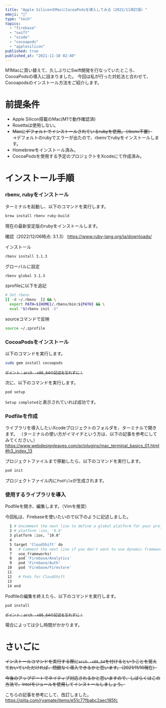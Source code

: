```yaml
---
title: "Apple SiliconのMacにCocoaPodsを導入してみる（2022/11改訂版）"
emoji: "📲"
type: "tech"
topics:
  - "firebase"
  - "swift"
  - "xcode"
  - "cocoapods"
  - "applesilicon"
published: true
published_at: "2021-11-10 02:40"
---
```


M1Macに買い替えて、久しぶりにSwift開発を行なっていたところ、CocoaPodsの導入に詰まりました。
今回は私が行った対処法と合わせて、Cocoapodsのインストール方法をご紹介します。

# 前提条件

- Apple Silicon搭載のMac(M1で動作確認済)
- Rosettaは使用しない。
- ~~Macにデフォルトでインストールされているrubyを使用。（rbenv不要）~~  
  →デフォルトのrubyでエラーが出たので、rbenvでrubyをインストールします。
- Homebrewをインストール済み。
- CocoaPodsを使用する予定のプロジェクトをXcodeにて作成済み。

# インストール手順

### rbenv, rubyをインストール

ターミナルを起動し、以下のコマンドを実行します。

```bash
brew install rbenv ruby-build
```

現在の最新安定版のrubyをインストールします。

確認（2022/12/06時点: 3.1.3）
https://www.ruby-lang.org/ja/downloads/

インストール

```bash
rbenv install 3.1.3
```

グローバルに設定

```bash
rbenv global 3.1.3
```

zprofileに以下を追記

```bash
# Set rbenv
[[ -d ~/.rbenv  ]] && \
  export PATH=${HOME}/.rbenv/bin:${PATH} && \
  eval "$(rbenv init -)"
```

sourceコマンドで反映

```bash
source ~/.zprofile
```

### CocoaPodsをインストール

以下のコマンドを実行します。

```bash
sudo gem install cocoapods
```

~~`ポイント：arch -x86_64の記述を忘れずに！`~~

次に、以下のコマンドを実行します。

```bash
pod setup
```

```Setup completed```と表示されていれば成功です。

### Podfileを作成

ライブラリを導入したいXcodeプロジェクトのフォルダを、ターミナルで開きます。
（ターミナルの使い方がイマイチという方は、以下の記事を参考にしてみてください。）
https://www.webdesignleaves.com/pr/plugins/mac_terminal_basics_01.html#h3_index_13

プロジェクトファイルまで移動したら、以下のコマンドを実行します。

```bash
pod init
```

プロジェクトファイル内に```Podfile```が生成されます。

### 使用するライブラリを導入

Podfileを開き、編集します。（Vimを推奨）

今回私は、Firebaseを使いたいので以下のように記述しました。

```bash
  1 # Uncomment the next line to define a global platform for your project
  2 # platform :ios, '9.0'
  3 platform :ios, ‘10.0’
  4 
  5 target 'CloudShift' do
  6   # Comment the next line if you don't want to use dynamic frameworks
  7   use_frameworks!
  8   pod 'Firebase/Analytics'
  9   pod 'Firebase/Auth'
 10   pod 'Firebase/Firestore'
 11 
 12   # Pods for CloudShift
 13 
 14 end
 ```
 
Podfileの編集を終えたら、以下のコマンドを実行します。

```bash
pod install
```

~~`ポイント：arch -x86_64の記述を忘れずに！`~~

場合によっては少し時間がかかります。

# さいごに

~~インストールコマンドを実行する際に```arch -x86_64```を付けるということを覚えておいていただければ、問題なく導入できるかと思います。（2021/11/10現在）~~

~~今後のアップデートでネイティブ対応されるかと思いますので、しばらくはこの方法で、Intelモジュールを使用してインストールしましょう。~~

こちらの記事を参考にして、改訂しました。
https://qiita.com/ryamate/items/e51c77fbabc2aec185fc